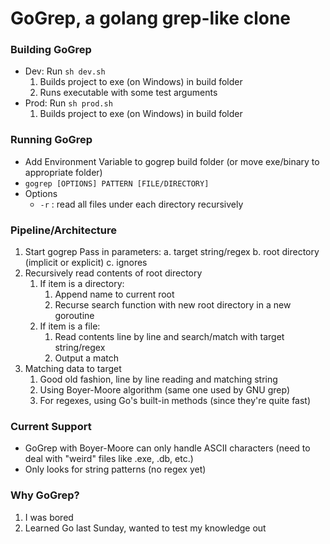 # GoGrep, a golang grep-like clone

### Building GoGrep
- Dev:
  Run ```sh dev.sh```
  1. Builds project to exe (on Windows) in build folder 
  2. Runs executable with some test arguments
- Prod:
  Run ```sh prod.sh```
  1. Builds project to exe (on Windows) in build folder


### Running GoGrep
- Add Environment Variable to gogrep build folder (or move exe/binary to appropriate folder)
- ```gogrep [OPTIONS] PATTERN [FILE/DIRECTORY]```
- Options
  - ```-r``` : read all files under each directory recursively

### Pipeline/Architecture
1. Start gogrep
    Pass in parameters:
      a. target string/regex
      b. root directory (implicit or explicit)
      c. ignores
2. Recursively read contents of root directory
   1. If item is a directory:
      1. Append name to current root 
      2. Recurse search function with new root directory in a new goroutine
   2. If item is a file:
      1. Read contents line by line and search/match with target string/regex
      2. Output a match
3. Matching data to target
   1. Good old fashion, line by line reading and matching string
   2. Using Boyer-Moore algorithm (same one used by GNU grep)
   3. For regexes, using Go's built-in methods (since they're quite fast)


### Current Support
- GoGrep with Boyer-Moore can only handle ASCII characters (need to deal with "weird" files like .exe, .db, etc.)
- Only looks for string patterns (no regex yet)

### Why GoGrep?
1. I was bored
2. Learned Go last Sunday, wanted to test my knowledge out


